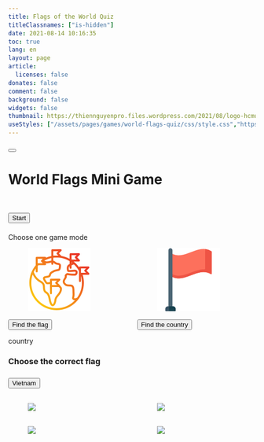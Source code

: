 ```yaml
---
title: Flags of the World Quiz
titleClassnames: ["is-hidden"]
date: 2021-08-14 10:16:35
toc: true
lang: en
layout: page
article:
  licenses: false
donates: false
comment: false
background: false
widgets: false
thumbnail: https://thiennguyenpro.files.wordpress.com/2021/08/logo-hcmus.png
useStyles: ["/assets/pages/games/world-flags-quiz/css/style.css","https://cdn.jsdelivr.net/gh/yesiamrocks/cssanimation.io@1.0.3/cssanimation.min.css"]
---
```


<!-- <button onclick="confetti()" id="confetti-btn" class="bg-blue-500 hover:bg-blue-700 text-white font-bold py-2 px-4 rounded">
    Confetti
</button> -->

<div id="game-screen" class="has-ribbon game_step_home">
  <button onclick="backToHome(this)" id="home-button" class="ribbon button is-primary cssanimation blurInTop">
    <i class="fa-solid fa-house"></i>
  </button>
  <h1 class="has-text-centered">
    <p class="cssanimation leFlyInRight sequence">World Flags Mini Game</p>
  </h2>
  <div id="welcome-screen" class="">
    <h1 class="has-text-centered">
      <div class="globe-container">
        <div class="cssanimation blurInLeft globe">
            <div class="globe-sphere"></div>
            <div class="globe-outer-shadow"></div>
            <div class="globe-worldmap">
                <div class="globe-worldmap-back"></div>
                <div class="globe-worldmap-front"></div>
            </div>
            <div class="globe-inner-shadow"></div>
        </div>
      </div>
    </h1>
    <h1 class="has-text-centered cssanimation fadeInBottom">
      <Button class="button is-success px-5" onclick="onClickStartButton(this)">Start</Button>
    </h1>
  </div>

  <div id="choose-game-modes-screen" class="cssanimation display-none">
    <div class="card cssanimation blurInLeft">
      <div class="card-content">
        <div class="content">
          Choose one game mode
        </div>
      </div>
    </div>
    <div class="columns is-desktop mt-5">
      <div class="column">
        <div class="card game-mode-option cssanimation blurInTop display-none">
          <div class="card-content width-38-percent margin-0-auto">
            <figure class="image is-128x128">
              <img src="/assets/pages/games/world-flags-quiz/img/countries_128.png">
            </figure>
          </div>
          <footer class="card-footer">
            <button class="is-primary button is-large is-fullwidth" onclick="chooseGameMode('flag', this)">Find the flag</button>
          </footer>
        </div>
      </div>
      <div class="column">
        <div class="card game-mode-option cssanimation blurInTop display-none">
          <div class="card-content width-38-percent margin-0-auto">
            <figure class="image is-128x128">
              <img class="not-gallery-item" src="/assets/pages/games/world-flags-quiz/img/flag_128.png">
            </figure>
          </div>
          <footer class="card-footer">
            <button class="is-primary button is-large is-fullwidth" onclick="chooseGameMode('country', this)">Find the country</button>
          </footer>
        </div>
      </div>
    </div>
  </div>

  <div id="game-play">
    <div id="game-mode-country" class="cssanimation blurInBottom display-none">
      <p>country</p>
    </div>
    <div id="game-mode-flag" class="cssanimation display-none">
      <!-- START FLAG QUESTION -->
      <div id="flag-question" class="cssanimation blurInBottom mt-5">
        <h3 class="has-text-centered" class="mt-5">
          <span>Choose the correct flag</span>
        </h3>
        <h3 class="has-text-centered mt-2">
          <button onclick="congrats(this)" class="button is-primary is-size-4">Vietnam</button>
        </h3>
      </div>
      <!-- END FLAG QUESTION -->
      <!--  -->
      <!-- START FLAG MULTIPLE CHOICES  -->
      <div id="flag-multiple-choices" class="mt-5">
        <div class="columns">
          <!-- START OPTION 1 -->
          <div class="column is-half-desktop">
            <a href="#">
              <div class="card is-warning game-mode-flag-option cssanimation blurInTop">
                <div class="card-content width-38-percent margin-0-auto">
                  <figure class="image">
                    <img src="https://flagcdn.com/108x81/ua.webp" class="not-gallery-item img-reset-brightness">
                  </figure>
                </div>
              </div>
            </a>
          </div>
          <!-- END OPTION 1 -->
          <!-- START OPTION 2 -->
          <div class="column is-half-desktop">
            <a href="#">
              <div class="card is-warning game-mode-flag-option cssanimation blurInTop">
                <div class="card-content width-38-percent margin-0-auto">
                  <figure class="image">
                    <img src="https://flagcdn.com/108x81/vn.webp" class="not-gallery-item img-reset-brightness">
                  </figure>
                </div>
              </div>
            </a>
          </div>
          <!-- END OPTION 2 -->
        </div>
        <div class="columns">
          <!-- START OPTION 3 -->
          <div class="column is-half-desktop">
            <a href="#">
              <div class="card is-warning game-mode-flag-option cssanimation blurInTop">
                <div class="card-content width-38-percent margin-0-auto">
                  <figure class="image">
                    <img src="https://flagcdn.com/108x81/us.webp" class="not-gallery-item img-reset-brightness">
                  </figure>
                </div>
              </div>
            </a>
          </div>
          <!-- END OPTION 3 -->
          <!-- START OPTION 4 -->
          <div class="column is-half-desktop">
            <a href="#">
              <div class="card is-warning game-mode-flag-option cssanimation blurInTop">
                <div class="card-content width-38-percent margin-0-auto">
                  <figure class="image">
                    <img src="https://flagcdn.com/108x81/ru.webp" class="not-gallery-item img-reset-brightness">
                  </figure>
                </div>
              </div>
            </a>
          </div>
          <!-- END OPTION 4 -->
        </div>
      </div>
      <!-- END FLAG MULTIPLE CHOICES  -->
    </div>
  </div>
</div>

<script src="https://cdnjs.cloudflare.com/ajax/libs/gsap/1.19.1/TweenMax.min.js"></script>
<script type="text/javascript" src="https://cdn.jsdelivr.net/gh/yesiamrocks/cssanimation.io@1.0.3/letteranimation.min.js"></script>

<script src="/assets/pages/games/world-flags-quiz/js/script.js"></script>
<script src="/assets/pages/games/world-flags-quiz/js/confetti-effect.js"></script>
<script src="https://cdn.jsdelivr.net/npm/party-js@latest/bundle/party.min.js"></script>
